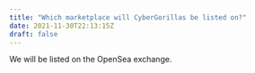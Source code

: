 ```yaml
---
title: "Which marketplace will CyberGorillas be listed on?"
date: 2021-11-30T22:13:15Z
draft: false
---
```

We will be listed on the OpenSea exchange.
